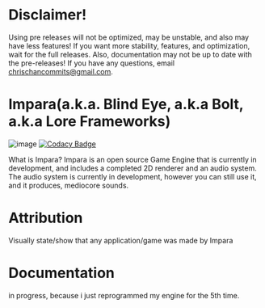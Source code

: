 # Disclaimer!
Using pre releases will not be optimized, may be unstable, and also may have less features! If you want more stability, features, and optimization, wait for the full releases.
Also, documentation may not be up to date with the pre-releases! If you have any questions, email chrischancommits@gmail.com.

# Impara(a.k.a. Blind Eye, a.k.a Bolt, a.k.a Lore Frameworks)

![image](https://user-images.githubusercontent.com/48699812/115972373-c515f400-a502-11eb-9ff9-c00e24a01746.png)
[![Codacy Badge](https://app.codacy.com/project/badge/Grade/3dc67625df1948e1b19b9d1ef280cfbe)](https://www.codacy.com/gh/chris-chan-commits/BlindEye/dashboard?utm_source=github.com&amp;utm_medium=referral&amp;utm_content=chris-chan-commits/BlindEye&amp;utm_campaign=Badge_Grade)

What is Impara? Impara is an open source Game Engine that is currently in development, and includes a completed 2D renderer and an audio system. The audio system is currently in development, however you can still use it, and it produces, mediocore sounds.

# Attribution
Visually state/show that any application/game was made by Impara

# Documentation

in progress, because i just reprogrammed my engine for the 5th time.
